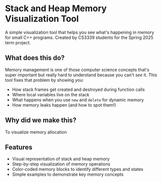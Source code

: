 # Stack and Heap Memory Visualization Tool

A simple visualization tool that helps you see what's happening in memory for small C++ programs. Created by CS3339 students for the Spring 2025 term project.

## What does this do?

Memory management is one of those computer science concepts that's super important but really hard to understand because you can't *see* it. This tool fixes that problem by showing you:

- How stack frames get created and destroyed during function calls
- Where local variables live on the stack
- What happens when you use `new` and `delete` for dynamic memory
- How memory leaks happen (and how to spot them!)

## Why did we make this?

To visualize memory allocation

## Features

- Visual representation of stack and heap memory
- Step-by-step visualization of memory operations
- Color-coded memory blocks to identify different types and states
- Simple examples to demonstrate key memory concepts

